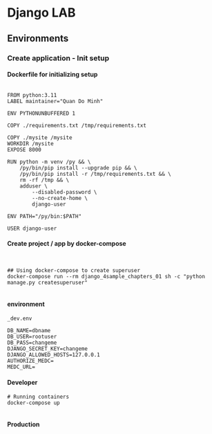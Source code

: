 # Django LAB

## Environments
### Create application - Init setup
#### Dockerfile for initializing setup
```

FROM python:3.11
LABEL maintainer="Quan Do Minh"

ENV PYTHONUNBUFFERED 1

COPY ./requirements.txt /tmp/requirements.txt

COPY ./mysite /mysite
WORKDIR /mysite
EXPOSE 8000

RUN python -m venv /py && \
    /py/bin/pip install --upgrade pip && \
    /py/bin/pip install -r /tmp/requirements.txt && \
    rm -rf /tmp && \
    adduser \
        --disabled-password \
        --no-create-home \
        django-user

ENV PATH="/py/bin:$PATH"

USER django-user

```

#### Create project / app by docker-compose

```


## Using docker-compose to create superuser
docker-compose run --rm django_4sample_chapters_01 sh -c "python manage.py createsuperuser"


```

#### environment

```
_dev.env

DB_NAME=dbname
DB_USER=rootuser
DB_PASS=changeme
DJANGO_SECRET_KEY=changeme
DJANGO_ALLOWED_HOSTS=127.0.0.1
AUTHORIZE_MEDC=
MEDC_URL=

```


#### Developer

```
# Running containers
docker-compose up


```


#### Production




